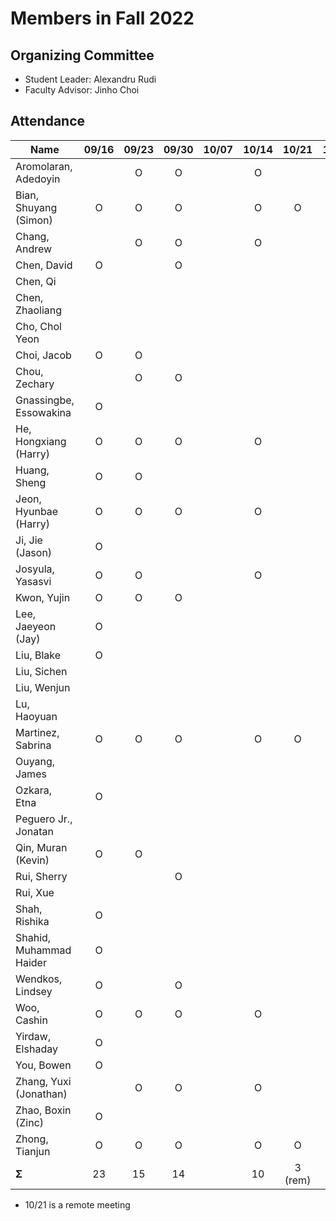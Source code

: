# Members in Fall 2022

## Organizing Committee

* Student Leader: Alexandru Rudi
* Faculty Advisor: Jinho Choi

## Attendance

|  Name                   | 09/16 | 09/23 | 09/30 | 10/07 | 10/14 | 10/21 | 10/28 | 11/04 | 11/11 | 11/18 | 12/02 | Σ   |
|-------------------------|:-----:|:-----:|:-----:|:-----:|:-----:|:-----:|:-----:|:-----:|:-----:|:-----:|:-----:|----:|
| Aromolaran, Adedoyin    |       |     O |     O |       |     O |       |       |       |       |       |       |   2 |
| Bian, Shuyang (Simon)   |     O |     O |     O |       |     O |    O  |     O |       |       |       |       |   3 |
| Chang, Andrew           |       |     O |     O |       |     O |       |       |       |       |       |       |   2 |
| Chen, David             |     O |       |     O |       |       |       |       |       |       |       |       |   2 | 
| Chen, Qi                |       |       |       |       |       |       |       |       |       |       |       |   0 |
| Chen, Zhaoliang         |       |       |       |       |       |       |       |       |       |       |       |   0 |
| Cho, Chol Yeon          |       |       |       |       |       |       |       |       |       |       |       |   0 |
| Choi, Jacob             |     O |     O |       |       |       |       |       |       |       |       |       |   2 |
| Chou, Zechary           |       |     O |     O |       |       |       |       |       |       |       |       |   2 |
| Gnassingbe, Essowakina  |     O |       |       |       |       |       |       |       |       |       |       |   1 |
| He, Hongxiang (Harry)   |     O |     O |     O |       |     O |       |     O |       |       |       |       |   3 |
| Huang, Sheng            |     O |     O |       |       |       |       |       |       |       |       |       |   2 |
| Jeon, Hyunbae (Harry)   |     O |     O |     O |       |     O |       |       |       |       |       |       |   3 |
| Ji, Jie (Jason)         |     O |       |       |       |       |       |       |       |       |       |       |   1 |
| Josyula, Yasasvi        |     O |     O |       |       |     O |       |       |       |       |       |       |   2 |
| Kwon, Yujin             |     O |     O |     O |       |       |       |       |       |       |       |       |   3 |
| Lee, Jaeyeon (Jay)      |     O |       |       |       |       |       |       |       |       |       |       |   1 |
| Liu, Blake              |     O |       |       |       |       |       |       |       |       |       |       |   1 |
| Liu, Sichen             |       |       |       |       |       |       |       |       |       |       |       |   0 |
| Liu, Wenjun             |       |       |       |       |       |       |       |       |       |       |       |   0 |
| Lu, Haoyuan             |       |       |       |       |       |       |       |       |       |       |       |   0 |
| Martinez, Sabrina       |     O |     O |     O |       |    O  |     O |       |       |       |       |       |   3 |
| Ouyang, James           |       |       |       |       |       |       |       |       |       |       |       |   0 |
| Ozkara, Etna            |     O |       |       |       |       |       |       |       |       |       |       |   1 |
| Peguero Jr., Jonatan    |       |       |       |       |       |       |       |       |       |       |       |   0 |
| Qin, Muran (Kevin)      |     O |     O |       |       |       |       |       |       |       |       |       |   2 |
| Rui, Sherry             |       |       |     O |       |       |       |       |       |       |       |       |   1 |
| Rui, Xue                |       |       |       |       |       |       |       |       |       |       |       |   0 |
| Shah, Rishika           |     O |       |       |       |       |       |       |       |       |       |       |   1 |
| Shahid, Muhammad Haider |     O |       |       |       |       |       |       |       |       |       |       |   1 |
| Wendkos, Lindsey        |     O |       |     O |       |       |       |       |       |       |       |       |   2 |
| Woo, Cashin             |     O |     O |     O |       |     O |       |     O |       |       |       |       |   3 |
| Yirdaw, Elshaday        |     O |       |       |       |       |       |       |       |       |       |       |   1 |
| You, Bowen              |     O |       |       |       |       |       |       |       |       |       |       |   1 |
| Zhang, Yuxi (Jonathan)  |       |     O |     O |       |     O |       |       |       |       |       |       |   2 |
| Zhao, Boxin (Zinc)      |     O |       |       |       |       |       |       |       |       |       |       |   1 |
| Zhong, Tianjun          |     O |     O |     O |       |     O |     O |     O |       |       |       |       |   3 |
| **Σ**                   |    23 |    15 |    14 |       |    10 |3 (rem)|     4 |       |       |       |       |  69 |

* 10/21 is a remote meeting

